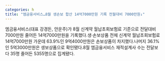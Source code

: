 ```yaml
---
categories: h
title: "엠금융서비스…8월 생손보 합산 14억7000만원 기록 전월대비 7000만원↓"
---
```

엠금융서비스(대표 강경돈, 안운주)가 8월 신계약 월납초회보험료 기준으로 전달대비 7000만원 줄어든 14억7000만원을 기록했다.생·손보상품 전체 신계약 월납초회보험료 14억7000만원 가운데 63.9%인 9억4000만원은 손보상품이 차지했다.나머지 36.1%인 5억3000만원은 생보상품으로 확인됐다.8월 엠금융서비스 재적설계사 수는 전달보다 35명 줄어든 5355명으로 집계됐다.